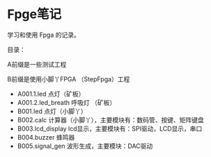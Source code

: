 # Fpge笔记

学习和使用 Fpga 的记录。



目录：

A前缀是一些测试工程

B前缀是使用小脚丫FPGA （StepFpga）工程

- A001.1.led 点灯（矿板）
- A001.2.led_breath 呼吸灯 （矿板）
- B001.led 点灯（小脚丫）
- B002.calc 计算器（小脚丫），主要模块有：数码管、按键、矩阵键盘
- B003.lcd_display lcd显示，主要模块有：SPI驱动，LCD显示，串口
- B004.buzzer 蜂鸣器
- B005.signal_gen 波形生成，主要模块：DAC驱动

